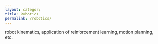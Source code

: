 ```yaml
---
layout: category
title: Robotics
permalink: /robotics/
---
```


robot kinematics, application of reinforcement learning, motion planning, etc.
